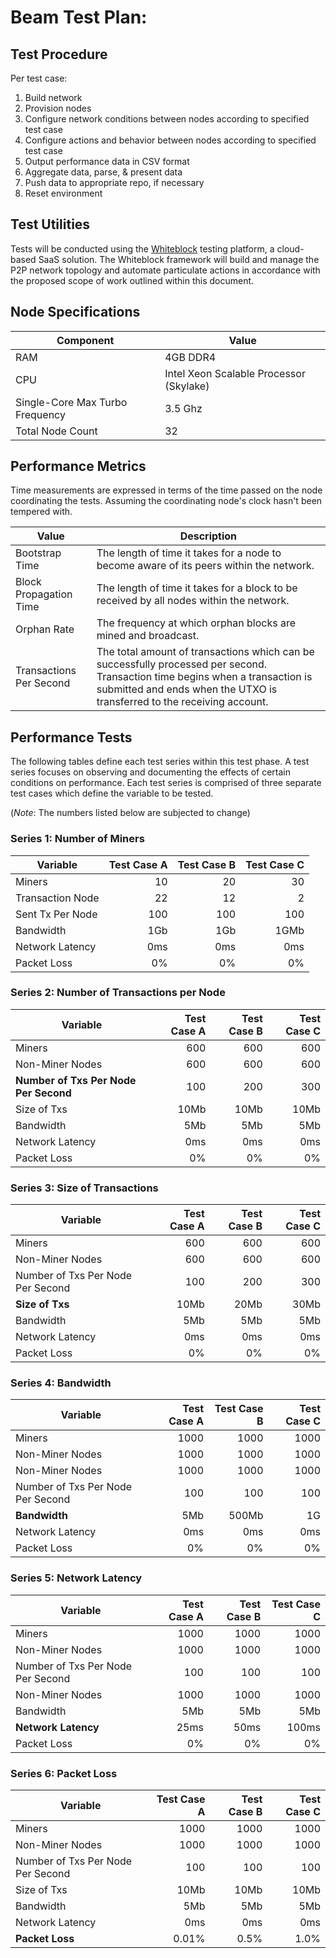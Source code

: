 # Beam Test Plan:  

## Test Procedure

Per test case:
1. Build network
2. Provision nodes
3. Configure network conditions between nodes according to specified test case
4. Configure actions and behavior between nodes according to specified test case
5. Output performance data in CSV format
6. Aggregate data, parse, & present data
8. Push data to appropriate repo, if necessary
9. Reset environment

## Test Utilities  

Tests will be conducted using the [Whiteblock](https://www.whiteblock.io) testing platform, a cloud-based SaaS solution. The Whiteblock framework will build and manage the P2P network topology and automate particulate actions in accordance with the proposed scope of work outlined within this document. 

## Node Specifications

| Component   | Value                                          |
|-------------|------------------------------------------------|
| RAM         | 4GB DDR4                                       |
| CPU         | Intel Xeon Scalable Processor (Skylake)        |
| Single-Core Max Turbo Frequency  | 3.5 Ghz                   |
| Total Node Count  | 32                                       |


## Performance Metrics

Time measurements are expressed in terms of the time passed on the node
coordinating the tests.  Assuming the coordinating node's clock hasn't been tempered with.

| Value			            | Description | 
| ------------------------- | -------- | 
| Bootstrap Time	        | The length of time it takes for a node to become aware of its peers within the network. | 
| Block Propagation Time    | The length of time it takes for a block to be received by all nodes within the network. |
| Orphan Rate    	        | The frequency at which orphan blocks are mined and broadcast.                           | 
| Transactions Per Second   | The total amount of transactions which can be successfully processed per second. Transaction time begins when a transaction is submitted and ends when the UTXO is transferred to the receiving account. |


## Performance Tests

The following tables define each test series within this test phase. A test
series focuses on observing and documenting the effects of certain conditions
on performance. Each test series is comprised of three separate test cases
which define the variable to be tested. 

(_Note_: The numbers listed below are subjected to change)

### Series 1: Number of Miners

| Variable         | Test Case A | Test Case B | Test Case C |
|------------------|------------:|------------:|------------:|
| Miners           | 10          | 20          | 30          |
| Transaction Node | 22          | 12          | 2           |
| Sent Tx Per Node |  100        |  100        | 100         |
| Bandwidth        | 1Gb         | 1Gb         | 1GMb        |
| Network Latency  | 0ms         | 0ms         | 0ms         |
| Packet Loss      | 0%          | 0%          | 0%          |


### Series 2: Number of Transactions per Node

| Variable        | Test Case A | Test Case B | Test Case C |
|-----------------|------------:|------------:|------------:|
| Miners      | 600         | 600         | 600         |
| Non-Miner Nodes    | 600         | 600         | 600        |
| __Number of Txs Per Node Per Second__ |  100  |  200  |   300     |
| Size of Txs |  10Mb  |  10Mb  |   10Mb    |
| Bandwidth       | 5Mb         | 5Mb         | 5Mb         |
| Network Latency | 0ms         | 0ms         | 0ms         |
| Packet Loss     | 0%          | 0%          | 0%          |


### Series 3: Size of Transactions

| Variable        | Test Case A | Test Case B | Test Case C |
|-----------------|------------:|------------:|------------:|
| Miners      | 600         | 600         | 600         |
| Non-Miner Nodes    | 600         | 600         | 600        |
| Number of Txs Per Node Per Second|  100  |  200  |   300     |
| __Size of Txs__ |  10Mb  |  20Mb  |   30Mb    |
| Bandwidth       | 5Mb         | 5Mb         | 5Mb         |
| Network Latency | 0ms         | 0ms         | 0ms         |
| Packet Loss     | 0%          | 0%          | 0%          |



### Series 4: Bandwidth

| Variable        | Test Case A | Test Case B | Test Case C |
|-----------------|------------:|------------:|------------:|
| Miners      | 1000        | 1000        | 1000        |
| Non-Miner Nodes    | 1000        | 1000        | 1000        |
| Non-Miner Nodes    | 1000        | 1000        | 1000        |
| Number of Txs Per Node Per Second|  100  |  100  |   100     |
| __Bandwidth__       | 5Mb         | 500Mb       | 1G          |
| Network Latency | 0ms         | 0ms         | 0ms         |
| Packet Loss     | 0%          | 0%          | 0%          |


### Series 5: Network Latency

| Variable        | Test Case A | Test Case B | Test Case C |
|-----------------|------------:|------------:|------------:|
| Miners      | 1000        | 1000        | 1000        |
| Non-Miner Nodes    | 1000        | 1000        | 1000        |
| Number of Txs Per Node Per Second|  100  |  100  |   100     |
| Non-Miner Nodes    | 1000        | 1000        | 1000        |
| Bandwidth       | 5Mb         | 5Mb         | 5Mb         |
| __Network Latency__ | 25ms        | 50ms        | 100ms       |
| Packet Loss     | 0%          | 0%          | 0%          |


### Series 6: Packet Loss

| Variable        | Test Case A | Test Case B | Test Case C |
|-----------------|------------:|------------:|------------:|
| Miners      | 1000        | 1000        | 1000        |
| Non-Miner Nodes    | 1000        | 1000        | 1000        |
| Number of Txs Per Node Per Second|  100  |  100  |   100     |
| Size of Txs |  10Mb  |  10Mb  |   10Mb    |
| Bandwidth       | 5Mb         | 5Mb         | 5Mb         |
| Network Latency | 0ms         | 0ms         | 0ms         |
| __Packet Loss__     | 0.01%       | 0.5%        | 1.0%        |

